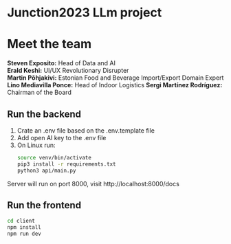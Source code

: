 # Junction2023 LLm project

# Meet the team

**Steven Exposito:** Head of Data and AI  
**Erald Keshi:** UI/UX Revolutionary Disrupter  
**Martin Põhjakivi:** Estonian Food and Beverage Import/Export Domain Expert  
**Lino Mediavilla Ponce:** Head of Indoor Logistics
**Sergi Martínez Rodríguez:** Chairman of the Board

## Run the backend

1. Crate an .env file based on the .env.template file
2. Add open AI key to the .env file
3. On Linux run:
    ```bash
    source venv/bin/activate
    pip3 install -r requirements.txt
    python3 api/main.py
    ```

Server will run on port 8000, visit http://localhost:8000/docs

## Run the frontend

 ```bash
 cd client
 npm install
 npm run dev
 ```
